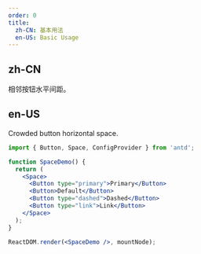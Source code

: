 ```yaml
---
order: 0
title:
  zh-CN: 基本用法
  en-US: Basic Usage
---
```


## zh-CN

相邻按钮水平间距。

## en-US

Crowded button horizontal space.

```jsx
import { Button, Space, ConfigProvider } from 'antd';

function SpaceDemo() {
  return (
    <Space>
      <Button type="primary">Primary</Button>
      <Button>Default</Button>
      <Button type="dashed">Dashed</Button>
      <Button type="link">Link</Button>
    </Space>
  );
}

ReactDOM.render(<SpaceDemo />, mountNode);
```
